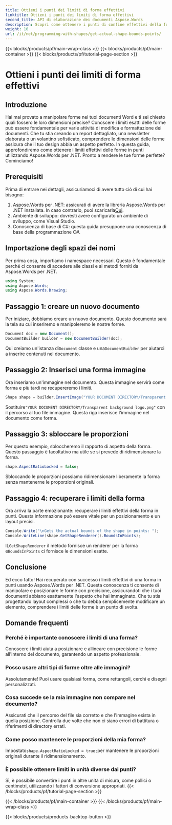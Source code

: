 ```yaml
---
title: Ottieni i punti dei limiti di forma effettivi
linktitle: Ottieni i punti dei limiti di forma effettivi
second_title: API di elaborazione dei documenti Aspose.Words
description: Scopri come ottenere i punti di confine effettivi della forma nei documenti Word usando Aspose.Words per .NET. Impara la manipolazione precisa della forma con questa guida dettagliata.
weight: 10
url: /it/net/programming-with-shapes/get-actual-shape-bounds-points/
---
```


{{< blocks/products/pf/main-wrap-class >}}
{{< blocks/products/pf/main-container >}}
{{< blocks/products/pf/tutorial-page-section >}}

# Ottieni i punti dei limiti di forma effettivi

## Introduzione

Hai mai provato a manipolare forme nei tuoi documenti Word e ti sei chiesto quali fossero le loro dimensioni precise? Conoscere i limiti esatti delle forme può essere fondamentale per varie attività di modifica e formattazione dei documenti. Che tu stia creando un report dettagliato, una newsletter elaborata o un volantino sofisticato, comprendere le dimensioni delle forme assicura che il tuo design abbia un aspetto perfetto. In questa guida, approfondiremo come ottenere i limiti effettivi delle forme in punti utilizzando Aspose.Words per .NET. Pronto a rendere le tue forme perfette? Cominciamo!

## Prerequisiti

Prima di entrare nei dettagli, assicuriamoci di avere tutto ciò di cui hai bisogno:

1.  Aspose.Words per .NET: assicurati di avere la libreria Aspose.Words per .NET installata. In caso contrario, puoi scaricarla[Qui](https://releases.aspose.com/words/net/).
2. Ambiente di sviluppo: dovresti avere configurato un ambiente di sviluppo, come Visual Studio.
3. Conoscenza di base di C#: questa guida presuppone una conoscenza di base della programmazione C#.

## Importazione degli spazi dei nomi

Per prima cosa, importiamo i namespace necessari. Questo è fondamentale perché ci consente di accedere alle classi e ai metodi forniti da Aspose.Words per .NET.

```csharp
using System;
using Aspose.Words;
using Aspose.Words.Drawing;
```

## Passaggio 1: creare un nuovo documento

Per iniziare, dobbiamo creare un nuovo documento. Questo documento sarà la tela su cui inseriremo e manipoleremo le nostre forme.

```csharp
Document doc = new Document();
DocumentBuilder builder = new DocumentBuilder(doc);
```

 Qui creiamo un'istanza di`Document` classe e una`DocumentBuilder` per aiutarci a inserire contenuti nel documento.

## Passaggio 2: Inserisci una forma immagine

Ora inseriamo un'immagine nel documento. Questa immagine servirà come forma e più tardi ne recupereremo i limiti.

```csharp
Shape shape = builder.InsertImage("YOUR DOCUMENT DIRECTORY/Transparent background logo.png");
```

 Sostituire`"YOUR DOCUMENT DIRECTORY/Transparent background logo.png"` con il percorso al tuo file immagine. Questa riga inserisce l'immagine nel documento come forma.

## Passaggio 3: sbloccare le proporzioni

Per questo esempio, sbloccheremo il rapporto di aspetto della forma. Questo passaggio è facoltativo ma utile se si prevede di ridimensionare la forma.

```csharp
shape.AspectRatioLocked = false;
```

Sbloccando le proporzioni possiamo ridimensionare liberamente la forma senza mantenerne le proporzioni originali.

## Passaggio 4: recuperare i limiti della forma

Ora arriva la parte emozionante: recuperare i limiti effettivi della forma in punti. Questa informazione può essere vitale per un posizionamento e un layout precisi.

```csharp
Console.Write("\nGets the actual bounds of the shape in points: ");
Console.WriteLine(shape.GetShapeRenderer().BoundsInPoints);
```

 IL`GetShapeRenderer` il metodo fornisce un renderer per la forma e`BoundsInPoints` ci fornisce le dimensioni esatte.

## Conclusione

Ed ecco fatto! Hai recuperato con successo i limiti effettivi di una forma in punti usando Aspose.Words per .NET. Questa conoscenza ti consente di manipolare e posizionare le forme con precisione, assicurandoti che i tuoi documenti abbiano esattamente l'aspetto che hai immaginato. Che tu stia progettando layout complessi o che tu debba semplicemente modificare un elemento, comprendere i limiti delle forme è un punto di svolta.

## Domande frequenti

### Perché è importante conoscere i limiti di una forma?
Conoscere i limiti aiuta a posizionare e allineare con precisione le forme all'interno del documento, garantendo un aspetto professionale.

### Posso usare altri tipi di forme oltre alle immagini?
Assolutamente! Puoi usare qualsiasi forma, come rettangoli, cerchi e disegni personalizzati.

### Cosa succede se la mia immagine non compare nel documento?
Assicurati che il percorso del file sia corretto e che l'immagine esista in quella posizione. Controlla due volte che non ci siano errori di battitura o riferimenti di directory errati.

### Come posso mantenere le proporzioni della mia forma?
Impostato`shape.AspectRatioLocked = true;`per mantenere le proporzioni originali durante il ridimensionamento.

### È possibile ottenere limiti in unità diverse dai punti?
Sì, è possibile convertire i punti in altre unità di misura, come pollici o centimetri, utilizzando i fattori di conversione appropriati.
{{< /blocks/products/pf/tutorial-page-section >}}

{{< /blocks/products/pf/main-container >}}
{{< /blocks/products/pf/main-wrap-class >}}

{{< blocks/products/products-backtop-button >}}

